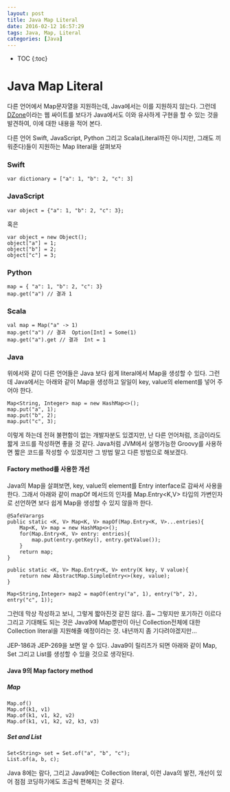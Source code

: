 ```yaml
---
layout: post
title: Java Map Literal
date: 2016-02-12 16:57:29
tags: Java, Map, Literal
categories: [Java]
---
```

* TOC
{:toc}

# Java Map Literal
다른 언어에서 Map문자열을 지원하는데, Java에서는 이를 지원하지 않는다. 그런데 [DZone](https://dzone.com/articles/using-factory-methods-to-simulate-map-literals-in)이라는 웹 싸이트를 보다가 Java에서도 이와 유사하게 구현을 할 수 있는 것을 발견하여, 이에 대한 내용을 적어 본다.

다른 언어 Swift, JavaScript, Python 그리고 Scala(Literal까진 아니지만, 그래도 끼워준다)들이 지원하는 Map literal을 살펴보자

### Swift

```
var dictionary = ["a": 1, "b": 2, "c": 3]
```

### JavaScript

```
var object = {"a": 1, "b": 2, "c": 3};
```
혹은

```
var object = new Object();
object["a"] = 1;
object["b"] = 2;
object["c"] = 3;
```

### Python

```
map = { "a": 1, "b": 2, "c": 3}
map.get("a") // 결과 1
```

### Scala

```
val map = Map("a" -> 1)
map.get("a") // 결과  Option[Int] = Some(1)
map.get("a").get // 결과  Int = 1
```

### Java
위에서와 같이 다른 언어들은 Java 보다 쉽게 literal에서 Map을 생성할 수 있다. 그런데 Java에서는 아래와 같이 Map을 생성하고 일일이 key, value의 element를 넣어 주어야 한다.

```
Map<String, Integer> map = new HashMap<>();
map.put("a", 1);
map.put("b", 2);
map.put("c", 3);
```

이렇게 하는데 전혀 불편함이 없는 개발자분도 있겠지만, 난 다른 언어처럼, 조금이라도 짧게 코드를 작성하면 좋을 것 같다. Java처럼 JVM에서 실행가능한 Groovy를 사용하면 짧은 코드를 작성할 수 있겠지만 그 방법 말고 다른 방법으로 해보겠다.

#### Factory method를 사용한 개선
Java의 Map을 살펴보면, key, value의 element를 Entry interface로 감싸서 사용을 한다. 그래서 아래와 같이 mapOf 메서드의 인자를 Map.Entry<K,V> 타입의 가변인자로 선언하면 보다 쉽게 Map을 생성할 수 있지 않을까 한다.

```
@SafeVarargs
public static <K, V> Map<K, V> mapOf(Map.Entry<K, V>...entries){
    Map<K, V> map = new HashMap<>();
    for(Map.Entry<K, V> entry: entries){
        map.put(entry.getKey(), entry.getValue());
    }
    return map;
}

public static <K, V> Map.Entry<K, V> entry(K key, V value){
    return new AbstractMap.SimpleEntry<>(key, value);
}

Map<String,Integer> map2 = mapOf(entry("a", 1), entry("b", 2), entry("c", 1));
```

그런데 막상 작성하고 보니, 그렇게 짧아진것 같진 않다. 흠~
그렇지만 포기하긴 이르다 그리고 기대해도 되는 것은 Java9에 Map뿐만이 아닌 Collection전체에 대한 Collection literal을 지원해줄 예정이라는 것. 내년까지 좀 기다려야겠지만…

JEP-186과 JEP-269을 보면 알 수 있다.
Java9이 릴리즈가 되면 아래와 같이 Map, Set 그리고 List를 생성할 수 있을 것으로 생각된다.

#### Java 9의 Map factory method

##### Map

```
Map.of()
Map.of(k1, v1)
Map.of(k1, v1, k2, v2)
Map.of(k1, v1, k2, v2, k3, v3)
```

##### Set and List

```
Set<String> set = Set.of("a", "b", "c");
List.of(a, b, c);
```

Java 8에는 람다, 그리고 Java9에는 Collection literal, 이런 Java의 발전, 개선이 있어 점점 코딩하기에도 조금씩 편해지는 것 같다.
